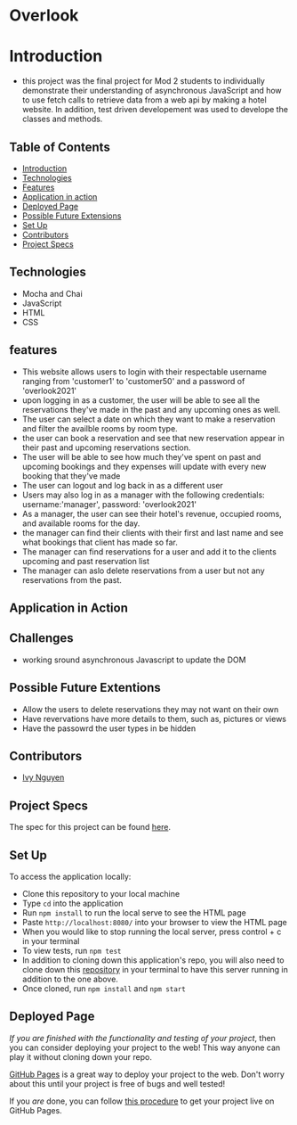 # Overlook

# Introduction
- this project was the final project for Mod 2 students to individually demonstrate their understanding of asynchronous JavaScript and how to use fetch calls to retrieve data from a web api by making a hotel website. In addition, test driven developement was used to develope the classes and methods.

## Table of Contents
  - [Introduction](#introduction)
  - [Technologies](#technologies)
  - [Features](#features)
  - [Application in action](#application-in-action)
  - [Deployed Page](#deployed-page)
  - [Possible Future Extensions](#possible-future-extensions)
  - [Set Up](#set-up)
  - [Contributors](#contributors)
  - [Project Specs](#project-specs)

## Technologies
- Mocha and Chai
- JavaScript
- HTML
- CSS

## features
- This website allows users to login with their respectable username ranging from 'customer1' to 'customer50' and a password of 'overlook2021'
- upon logging in as a customer, the user will be able to see all the reservations they've made in the past and any upcoming ones as well. 
- The user can select a date on which they want to make a reservation and filter the availble rooms by room type.
- the user can book a reservation and see that new reservation appear in their past and upcoming reservations section. 
- The user will be able to see how much they've spent on past and upcoming bookings and they expenses will update with every new booking that they've made
- The user can logout and log back in as a different user
- Users may also log in as a manager with the following credentials: username:'manager', password: 'overlook2021'
- As a manager, the user can see their hotel's revenue, occupied rooms, and available rooms for the day.
- the manager can find their clients with their first and last name and see what bookings that client has made so far.
- The manager can find reservations for a user and add it to the clients upcoming and past reservation list
- The manager can aslo delete reservations from a user but not any reservations from the past. 

## Application in Action

## Challenges
- working sround asynchronous Javascript to update the DOM
## Possible Future Extentions
- Allow the users to delete reservations they may not want on their own
- Have revervations have more details to them, such as, pictures or views
- Have the passowrd the user types in be hidden 
## Contributors
  - [Ivy Nguyen](https://github.com/INguyen22)
## Project Specs
  The spec for this project can be found [here](https://frontend.turing.edu/projects/overlook.html).

## Set Up
To access the application locally:
- Clone this repository to your local machine
- Type `cd` into the application
- Run `npm install` to run the local serve to see the HTML page
- Paste `http://localhost:8080/` into your browser to view the HTML page
- When you would like to stop running the local server, press control + c in your terminal
- To view tests, run `npm test`
- In addition to cloning down this application's repo, you will also need to clone down this [repository](https://github.com/turingschool-examples/overlook-api) in your terminal to have this server running in addition to the one above.
- Once cloned, run `npm install` and `npm start`

## Deployed Page

_If you are finished with the functionality and testing of your project_, then you can consider deploying your project to the web! This way anyone can play it without cloning down your repo.

[GitHub Pages](https://pages.github.com/) is a great way to deploy your project to the web. Don't worry about this until your project is free of bugs and well tested!

If you _are_ done, you can follow [this procedure](./gh-pages-procedure.md) to get your project live on GitHub Pages.
